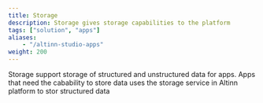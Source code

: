 ```yaml
---
title: Storage
description: Storage gives storage capabilities to the platform
tags: ["solution", "apps"]
aliases:
    - "/altinn-studio-apps"
weight: 200
---
```



Storage support storage of structured and unstructured data for apps. Apps that need the cabability to store data uses the storage service in Altinn platform to stor structured data 

